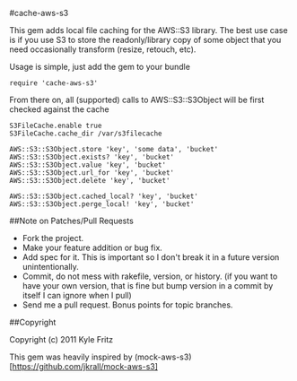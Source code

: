#cache-aws-s3

This gem adds local file caching for the AWS::S3 library. The best use case is if you use S3 to store the readonly/library copy of some object that you need occasionally transform (resize, retouch, etc).

Usage is simple, just add the gem to your bundle

    require 'cache-aws-s3'

From there on, all (supported) calls to AWS::S3::S3Object will be first checked against the cache

    S3FileCache.enable true
    S3FileCache.cache_dir /var/s3filecache

    AWS::S3::S3Object.store 'key', 'some data', 'bucket'
    AWS::S3::S3Object.exists? 'key', 'bucket'
    AWS::S3::S3Object.value 'key', 'bucket'
    AWS::S3::S3Object.url_for 'key', 'bucket'
    AWS::S3::S3Object.delete 'key', 'bucket'

    AWS::S3::S3Object.cached_local? 'key', 'bucket'
    AWS::S3::S3Object.perge_local! 'key', 'bucket'


##Note on Patches/Pull Requests

* Fork the project.
* Make your feature addition or bug fix.
* Add spec for it. This is important so I don't break it in a
  future version unintentionally.
* Commit, do not mess with rakefile, version, or history.
  (if you want to have your own version, that is fine but bump version in a commit by itself I can ignore when I pull)
* Send me a pull request. Bonus points for topic branches.

##Copyright

Copyright (c) 2011 Kyle Fritz

This gem was heavily inspired by (mock-aws-s3)[https://github.com/jkrall/mock-aws-s3]
